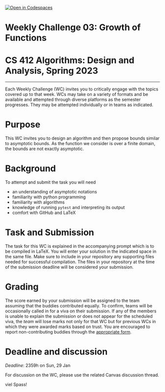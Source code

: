 [![Open in Codespaces](https://classroom.github.com/assets/launch-codespace-f4981d0f882b2a3f0472912d15f9806d57e124e0fc890972558857b51b24a6f9.svg)](https://classroom.github.com/open-in-codespaces?assignment_repo_id=9829357)
# Weekly Challenge 03: Growth of Functions
# CS 412 Algorithms: Design and Analysis, Spring 2023
***

Each Weekly Challenge (WC) invites you to critically engage with the topics covered up to that week. WCs may take on a variety of formats and be available and attempted through diverse platforms as the semester progresses. They may be attempted individually or in teams as indicated.

# Purpose

This WC invites you to design an algorithm and then propose bounds similar to asymptotic bounds. As the function we consider is over a finite domain, the bounds are not exactly asymptotic.

# Background

To attempt and submit the task you will need
- an understanding of asymptotic notations
- familiarity with python programming
- familiarity with algorithms
- knowledge of running `pytest` and interpreting its output
- comfort with GitHub and LaTeX

# Task and Submission

The task for this WC is explained in the accompanying prompt which is to be compiled in LaTeX. You will enter your solution in the indicated space in the same file. Make sure to include in your repository any supporting files needed for successful compilation. The files in your repository at the time of the submission deadline will be considered your submission.

# Grading

The score earned by your submission will be assigned to the team assuming that the buddies contributed equally. To confirm, teams will be occasionally called in for a viva on their submission. If any of the members is unable to explain the submission or does not appear for the scheduled viva, the _team_ will lose marks not only for that WC but for previous WCs in which they were awarded marks based on trust. You are encouraged to report non-contributing buddies through the [appropriate form](https://hulms.instructure.com/courses/2616/quizzes/7187).

# Deadline and discussion

_Deadline_: 2359h on Sun, 29 Jan

For discussion on the WC, please use the related Canvas discussion thread.

viel Spass!
